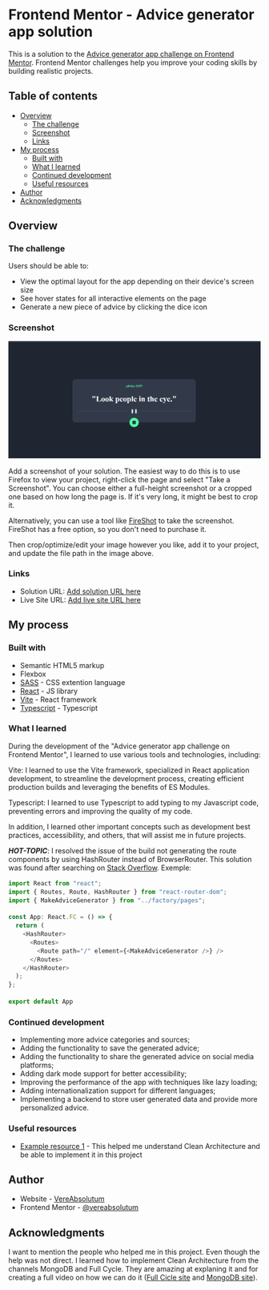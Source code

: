 # Frontend Mentor - Advice generator app solution

This is a solution to the [Advice generator app challenge on Frontend Mentor](https://www.frontendmentor.io/challenges/advice-generator-app-QdUG-13db). Frontend Mentor challenges help you improve your coding skills by building realistic projects.

## Table of contents

- [Overview](#overview)
  - [The challenge](#the-challenge)
  - [Screenshot](#screenshot)
  - [Links](#links)
- [My process](#my-process)
  - [Built with](#built-with)
  - [What I learned](#what-i-learned)
  - [Continued development](#continued-development)
  - [Useful resources](#useful-resources)
- [Author](#author)
- [Acknowledgments](#acknowledgments)

## Overview

### The challenge

Users should be able to:

- View the optimal layout for the app depending on their device's screen size
- See hover states for all interactive elements on the page
- Generate a new piece of advice by clicking the dice icon

### Screenshot

![](./public/desktop-screenshot.PNG)

Add a screenshot of your solution. The easiest way to do this is to use Firefox to view your project, right-click the page and select "Take a Screenshot". You can choose either a full-height screenshot or a cropped one based on how long the page is. If it's very long, it might be best to crop it.

Alternatively, you can use a tool like [FireShot](https://getfireshot.com/) to take the screenshot. FireShot has a free option, so you don't need to purchase it.

Then crop/optimize/edit your image however you like, add it to your project, and update the file path in the image above.

### Links

- Solution URL: [Add solution URL here](https://your-solution-url.com)
- Live Site URL: [Add live site URL here](https://your-live-site-url.com)

## My process

### Built with

- Semantic HTML5 markup
- Flexbox
- [SASS](https://sass-lang.com/) - CSS extention language
- [React](https://reactjs.org/) - JS library
- [Vite](https://vitejs.dev/) - React framework
- [Typescript](https://www.typescriptlang.org/) - Typescript

### What I learned

During the development of the "Advice generator app challenge on Frontend Mentor", I learned to use various tools and technologies, including:

Vite: I learned to use the Vite framework, specialized in React application development, to streamline the development process, creating efficient production builds and leveraging the benefits of ES Modules.

Typescript: I learned to use Typescript to add typing to my Javascript code, preventing errors and improving the quality of my code.

In addition, I learned other important concepts such as development best practices, accessibility, and others, that will assist me in future projects.

_**HOT-TOPIC**_: I resolved the issue of the build not generating the route components by using HashRouter instead of BrowserRouter. This solution was found after searching on [Stack Overflow](https://stackoverflow.com/questions/51974369/what-is-the-difference-between-hashrouter-and-browserrouter-in-react/51976069#51976069). Exemple:

```typescript
import React from "react";
import { Routes, Route, HashRouter } from "react-router-dom";
import { MakeAdviceGenerator } from "../factory/pages";

const App: React.FC = () => {
  return (
    <HashRouter>
      <Routes>
        <Route path="/" element={<MakeAdviceGenerator />} />
      </Routes>
    </HashRouter>
  );
};

export default App
```

### Continued development

- Implementing more advice categories and sources;
- Adding the functionality to save the generated advice;
- Adding the functionality to share the generated advice on social media platforms;
- Adding dark mode support for better accessibility;
- Improving the performance of the app with techniques like lazy loading;
- Adding internationalization support for different languages;
- Implementing a backend to store user generated data and provide more personalized advice.

### Useful resources

- [Example resource 1](https://www.youtube.com/watch?v=P0gpCCA8ZPs&t=3402s) - This helped me understand Clean Architecture and be able to implement it in this project

## Author

- Website - [VereAbsolutum](https://vereabsolutum.github.io/Advice-generator-app-challenge-on-Frontend-Mentor/)
- Frontend Mentor - [@vereabsolutum](https://www.frontendmentor.io/challenges/advice-generator-app-QdUG-13db/hub)

## Acknowledgments

I want to mention the people who helped me in this project. Even though the help was not direct. I learned how to implement Clean Architecture from the channels MongoDB and Full Cycle. They are amazing at explaning it and for creating a full video on how we can do it ([Full Cicle site](https://www.youtube.com/watch?v=P0gpCCA8ZPs&t=3402s) and [MongoDB site](https://www.youtube.com/watch?v=vV1wQ6GFH0A&list=PL9aKtVrF05DyEwK5kdvzrYXFdpZfj1dsG)).
